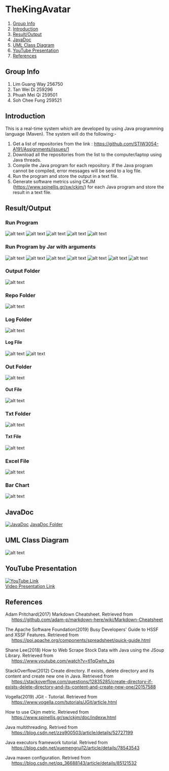 # TheKingAvatar
1. [Group Info](#group-info)
1. [Introduction](#introduction)
1. [Result/Output](#resultoutput)
1. [JavaDoc](#JavaDoc)
1. [UML Class Diagram](#uml-class-diagram)
1. [YouTube Presentation](#youtube-presentation)
1. [References](#references)

## Group Info  
1. Lim Guang Way 256750
1. Tan Wei Di 259296
1. Phuah Mei Qi 259501
1. Soh Chee Fung 259521

## Introduction  
This is a real-time system which are developed by using Java programming language (Maven). The system will do the following:-    

1) Get a list of repositories from the link : https://github.com/STIW3054-A191/Assignments/issues/1      
2) Download all the repositories from the list to the computer/laptop using Java threads.    
3) Compile the Java program for each repository. If the Java program cannot be compiled, error messages will be send to a log file.  
4) Run the program and store the output in a text file.   
5) Generate software metrics using CKJM (https://www.spinellis.gr/sw/ckjm/) for each Java program and store the result in a text file.   

## Result/Output  

### Run Program
![alt text](https://github.com/STIW3054-A191/TheKingAvatar/blob/master/Output/1.PNG "Run Program 1")
![alt text](https://github.com/STIW3054-A191/TheKingAvatar/blob/master/Output/2.PNG "Run Program 2")
![alt text](https://github.com/STIW3054-A191/TheKingAvatar/blob/master/Output/3.PNG "Run Program 3")
![alt text](https://github.com/STIW3054-A191/TheKingAvatar/blob/master/Output/4.PNG "Run Program 4")
![alt text](https://github.com/STIW3054-A191/TheKingAvatar/blob/master/Output/5.PNG "Run Program 5")

### Run Program by Jar with arguments
![alt text](https://github.com/STIW3054-A191/TheKingAvatar/blob/master/Output/jar1.PNG "Jar 1")
![alt text](https://github.com/STIW3054-A191/TheKingAvatar/blob/master/Output/jar2.PNG "Jar 2")
![alt text](https://github.com/STIW3054-A191/TheKingAvatar/blob/master/Output/jar3.PNG "Jar 3")
![alt text](https://github.com/STIW3054-A191/TheKingAvatar/blob/master/Output/jar4.PNG "Jar 4")
![alt text](https://github.com/STIW3054-A191/TheKingAvatar/blob/master/Output/jar5.PNG "Jar 5")
![alt text](https://github.com/STIW3054-A191/TheKingAvatar/blob/master/Output/jar6.PNG "Jar 6")
![alt text](https://github.com/STIW3054-A191/TheKingAvatar/blob/master/Output/jar7.PNG "Jar 7")

### Output Folder
![alt text](https://github.com/STIW3054-A191/TheKingAvatar/blob/master/Output/Folder.PNG "Folder")

### Repo Folder
![alt text](https://github.com/STIW3054-A191/TheKingAvatar/blob/master/Output/RepoFolder.PNG "Repo Folder")

### Log Folder
![alt text](https://github.com/STIW3054-A191/TheKingAvatar/blob/master/Output/LogFolder.PNG "Log Folder")

#### Log File
![alt text](https://github.com/STIW3054-A191/TheKingAvatar/blob/master/Output/log1.PNG "Log File")
![alt text](https://github.com/STIW3054-A191/TheKingAvatar/blob/master/Output/log2.PNG "Log File")

### Out Folder
![alt text](https://github.com/STIW3054-A191/TheKingAvatar/blob/master/Output/OutFolder.PNG "Out Folder")

#### Out File
![alt text](https://github.com/STIW3054-A191/TheKingAvatar/blob/master/Output/out.PNG "Out File")

### Txt Folder
![alt text](https://github.com/STIW3054-A191/TheKingAvatar/blob/master/Output/TxtFolder.PNG "Txt Folder")

#### Txt File
![alt text](https://github.com/STIW3054-A191/TheKingAvatar/blob/master/Output/out.PNG "Txt File")

### Excel File
![alt text](https://github.com/STIW3054-A191/TheKingAvatar/blob/master/Output/Excel.PNG "Excel")

### Bar Chart
![alt text](https://github.com/STIW3054-A191/TheKingAvatar/blob/master/Output/BarChart.PNG "Bar Chart")

## JavaDoc
[![JavaDoc](https://github.com/STIW3054-A191/TheKingAvatar/blob/master/Output/JavaDoc.PNG)](https://STIW3054-A191.github.io/TheKingAvatar/JavaDoc/ "JavaDoc") 
[JavaDoc Folder](https://STIW3054-A191.github.io/TheKingAvatar/JavaDoc/)

## UML Class Diagram  
![alt text](https://github.com/STIW3054-A191/TheKingAvatar/blob/master/ClassDiagram/ClassDiagram.jpg "Class Diagram")

## YouTube Presentation 
[![YouTube Link](https://img.youtube.com/vi/nBSl7BEBgqk/0.jpg)](https://youtu.be/nBSl7BEBgqk "Video Presentation Link")  
[Video Presentation Link](https://youtu.be/nBSl7BEBgqk)

## References  
Adam Pritchard(2017) Markdown Cheatsheet. Retrieved from   
&nbsp;&nbsp;&nbsp;&nbsp; https://github.com/adam-p/markdown-here/wiki/Markdown-Cheatsheet

The Apache Software Foundation(2019) Busy Developers' Guide to HSSF and XSSF Features. Retrieved from   
&nbsp;&nbsp;&nbsp;&nbsp; https://poi.apache.org/components/spreadsheet/quick-guide.html

Shane Lee(2018) How to Web Scrape Stock Data with Java using the JSoup Library. Retrieved from   
&nbsp;&nbsp;&nbsp;&nbsp; https://www.youtube.com/watch?v=tI1qGwhn_bs  

StackOverflow(2012) Create directory. If exists, delete directory and its content and create new one in Java. Retrieved from  
&nbsp;&nbsp;&nbsp;&nbsp; https://stackoverflow.com/questions/12835285/create-directory-if-exists-delete-directory-and-its-content-and-create-new-one/20157588

Vogella(2019) JGit - Tutorial. Retrieved from    
&nbsp;&nbsp;&nbsp;&nbsp; https://www.vogella.com/tutorials/JGit/article.html  

How to use Ckjm metric. Retrieved from  
&nbsp;&nbsp;&nbsp;&nbsp; https://www.spinellis.gr/sw/ckjm/doc/indexw.html

Java multithreading. Retrived from  
&nbsp;&nbsp;&nbsp;&nbsp; https://blog.csdn.net/zzq900503/article/details/52727199 

Java executors framework tutorial. Retrived from  
&nbsp;&nbsp;&nbsp;&nbsp; https://blog.csdn.net/xuemengrui12/article/details/78543543

Java maven configuration. Retrived from  
&nbsp;&nbsp;&nbsp;&nbsp; https://blog.csdn.net/qq_36688143/article/details/85121532

